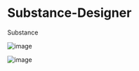 # Substance-Designer
Substance

![image](https://github.com/MasterWangdaoyong/Python-Substance/blob/master/Substance/GifShow/test_sbsar_20170501.gif)

![image](https://github.com/MasterWangdaoyong/Python-Substance/blob/master/Substance/GifShow/test_SubstanceAutomationToolkitZ_updata_20201010.gif)

